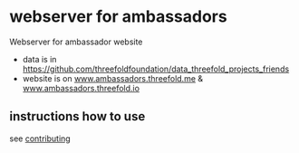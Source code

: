 # webserver for ambassadors

Webserver for ambassador website

- data is in https://github.com/threefoldfoundation/data_threefold_projects_friends
- website is on www.ambassadors.threefold.me & www.ambassadors.threefold.io

## instructions how to use

see [contributing](docs/contributing.md)


